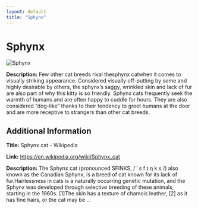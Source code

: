 ```yaml
---
layout: default
title: "Sphynx"
---
```


# Sphynx

![Sphynx](https://www.trupanion.com/images/trupanionwebsitelibraries/pet-blogs/sphynx-cat-face-closeup-1-.jpg?sfvrsn=e4f75f93_4)

**Description:** Few other cat breeds rival thesphynx catwhen it comes to visually striking appearance. Considered visually off-putting by some and highly desirable by others, the sphynx’s saggy, wrinkled skin and lack of fur are also part of why this kitty is so friendly. Sphynx cats frequently seek the warmth of humans and are often happy to cuddle for hours. They are also considered “dog-like” thanks to their tendency to greet humans at the door and are more receptive to strangers than other cat breeds.

## Additional Information

**Title:** Sphynx cat - Wikipedia

**Link:** https://en.wikipedia.org/wiki/Sphynx_cat

**Description:** The Sphynx cat (pronounced SFINKS, / ˈ s f ɪ ŋ k s /) also known as the Canadian Sphynx, is a breed of cat known for its lack of fur.Hairlessness in cats is a naturally occurring genetic mutation, and the Sphynx was developed through selective breeding of these animals, starting in the 1960s. [1]The skin has a texture of chamois leather, [2] as it has fine hairs, or the cat may be ...

